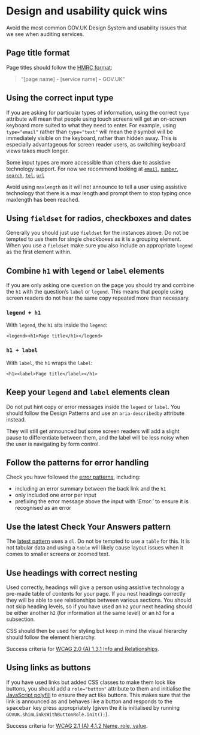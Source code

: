# Design and usability quick wins

Avoid the most common GOV.UK Design System and usability issues that we see when auditing services.

## Page title format

Page titles should follow the [HMRC format](https://design.tax.service.gov.uk/hmrc-design-patterns/page-title/):

> “[page name] - [service name] - GOV.UK”

## Using the correct input type

If you are asking for particular types of information, using the correct `type` attribute will mean that people using touch screens will get an on-screen keyboard more suited to what they need to enter. For example, using `type="email"` rather than `type="text"` will mean the `@` symbol will be immediately visible on the keyboard, rather than hidden away. This is especially advantageous for screen reader users, as switching keyboard views takes much longer.

Some input types are more accessible than others due to assistive technology support. For now we recommend looking at [`email`](https://developer.mozilla.org/en-US/docs/Web/HTML/Element/input/email), [`number`](https://developer.mozilla.org/en-US/docs/Web/HTML/Element/input/number), [`search`](https://developer.mozilla.org/en-US/docs/Web/HTML/Element/input/search), [`tel`](https://developer.mozilla.org/en-US/docs/Web/HTML/Element/input/tel), [`url`](https://developer.mozilla.org/en-US/docs/Web/HTML/Element/input/url)

Avoid using `maxlength` as it will not announce to tell a user using assistive technology that there is a max length and prompt them to stop typing once maxlength has been reached.

## Using `fieldset`  for radios, checkboxes and dates

Generally you should just use `fieldset` for the instances above. Do not be tempted to use them for single checkboxes as it is a grouping element. When you use a `fieldset` make sure you also include an appropriate `legend` as the first element within.

## Combine `h1` with `legend` or `label` elements

If you are only asking one question on the page you should try and combine the `h1` with the question’s `label` or `legend`. This means that people using screen readers do not hear the same copy repeated more than necessary.

### `legend + h1`

With `legend`, the `h1` sits inside the `legend`:

    <legend><h1>Page title</h1></legend>

### `h1 + label`

With `label`, the `h1` wraps the `label`:

    <h1><label>Page title</label></h1>

## Keep your `legend` and `label` elements clean

Do not put hint copy or error messages inside the `legend` or `label`. You should follow the Design Patterns and use an `aria-describedby` attribute instead.

They will still get announced but some screen readers will add a slight pause to differentiate between them, and the label will be less noisy when the user is navigating by form control.

## Follow the patterns for error handling

Check you have followed the [error patterns](https://design-system.service.gov.uk/components/error-summary/), including:
- including an error summary between the back link and the `h1`
- only included one error per input
- prefixing the error message above the input with *‘Error:’* to ensure it is recognised as an error

## Use the latest Check Your Answers pattern

The [latest pattern](https://design-system.service.gov.uk/patterns/check-answers/) uses a `dl`. Do not be tempted to use a `table` for this. It is not tabular data and using a `table` will likely cause layout issues when it comes to smaller screens or zoomed text.

## Use headings with correct nesting

Used correctly, headings will give a person using assistive technology a pre-made table of contents for your page. If you nest headings correctly they will be able to see relationships between various sections. You should not skip heading levels, so if you have used an `h2` your next heading should be either another `h2` (for information at the same level) or an `h3` for a subsection.

CSS should then be used for styling but keep in mind the visual hierarchy should follow the element hierarchy.

Success criteria for [WCAG 2.0 (A) 1.3.1 Info and Relationships](https://www.w3.org/WAI/WCAG21/Understanding/info-and-relationships.html).

## Using links as buttons

If you have used links but added CSS classes to make them look like buttons, you should add a `role="button"` attribute to them and initialise the [JavaScript polyfill](https://github.com/alphagov/govuk-frontend/blob/master/src/govuk/components/button/button.js) to ensure they act like buttons. This makes sure that the link is announced as and behaves like a button and responds to the <kbd>spacebar</kbd> key press appropriately (given the it is initialised by running `GOVUK.shimLinksWithButtonRole.init();`).

Success criteria for [WCAG 2.1 (A) 4.1.2 Name, role, value](https://www.w3.org/TR/UNDERSTANDING-WCAG20/ensure-compat-rsv.html).
